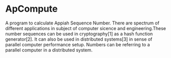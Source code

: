 # ApCompute
A program to calculate Appiah Sequence Number. There are spectrum of different applications in subject of computer sicence and engineering.These number sequences can be used in cryptography[1] as a hash function generator[2]. It can also be used in distributed systems[3] in sense of parallel computer performance setup. Numbers can be referring to a parallel computer in a distributed system. 
